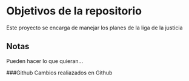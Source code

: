 # Objetivos de la repositorio

Este proyecto se encarga de manejar los planes de la liga de la justicia


## Notas
Pueden hacer lo que quieran...

###Github
Cambios realiazados en Github
